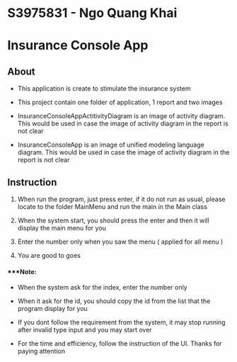 <h1>S3975831 - Ngo Quang Khai </h1>
<h1>Insurance Console App </h1>

<h2>About</h2>

- This application is create to stimulate the insurance system

- This project contain one folder of application, 1 report and two images

- InsuranceConsoleAppActitivityDiagram is an image of activity diagram. This would be used in case
  the image of activity diagram in the report is not clear

- InsuranceConsoleApp is an image of unified modeling language diagram. This would be used in case
  the image of activity diagram in the report is not clear

<h2>Instruction</h2>

1. When run the program, just press enter, if it do not run as usual, please locate to the folder MainMenu and run the main in the Main class

2. When the system start, you should press the enter and then it will display the main menu for you

3. Enter the number only when you saw the menu ( applied for all menu )

4. You are good to goes


<h4>***Note:</h4>

- When the system ask for the index, enter the number only

- When it ask for the id, you should copy the id from the list that the program display for you

- If you dont follow the requirement from the system, it may stop running after invalid type input and you may start over

- For the time and efficiency, follow the instruction of the UI. Thanks for paying attention
